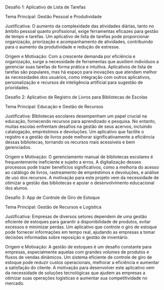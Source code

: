 Desafio 1: Aplicativo de Lista de Tarefas

Tema Principal: Gestão Pessoal e Produtividade

Justificativa:
O aumento da complexidade das atividades diárias, tanto no âmbito pessoal quanto profissional, exige ferramentas eficazes para gestão de tempo e tarefas. Um aplicativo de lista de tarefas pode proporcionar organização, priorização e acompanhamento de atividades, contribuindo para o aumento da produtividade e redução de estresse.

Origem e Motivação:
Com a crescente demanda por eficiência e organização, surge a necessidade de ferramentas que auxiliem indivíduos a gerenciar suas tarefas de forma prática e intuitiva. Aplicativos de lista de tarefas são populares, mas há espaço para inovações que atendam melhor às necessidades dos usuários, como integração com outros aplicativos, personalização e recursos de inteligência artificial para sugestão de prioridades.

 Desafio 2: Aplicativo de Registro de Livros para Bibliotecas de Escolas

Tema Principal: Educação e Gestão de Recursos

Justificativa:
Bibliotecas escolares desempenham um papel crucial na educação, fornecendo recursos para aprendizado e pesquisa. No entanto, muitas escolas enfrentam desafios na gestão de seus acervos, incluindo catalogação, empréstimos e devoluções. Um aplicativo que facilite o registro e a gestão de livros pode melhorar significativamente a eficiência dessas bibliotecas, tornando os recursos mais acessíveis e bem gerenciados.

Origem e Motivação:
O gerenciamento manual de bibliotecas escolares é frequentemente ineficiente e sujeito a erros. A digitalização desses processos pode trazer benefícios significativos, como a melhoria do acesso ao catálogo de livros, rastreamento de empréstimos e devoluções, e análise de uso dos recursos. A motivação para este projeto vem da necessidade de otimizar a gestão das bibliotecas e apoiar o desenvolvimento educacional dos alunos.

 Desafio 3: App de Controle de Giro de Estoque

Tema Principal: Gestão de Recursos e Logística

Justificativa:
Empresas de diversos setores dependem de uma gestão eficiente de estoques para garantir a disponibilidade de produtos, evitar excessos e minimizar perdas. Um aplicativo que controle o giro de estoque pode fornecer informações em tempo real, ajudando as empresas a tomar decisões informadas sobre reposição e gestão de inventário.

Origem e Motivação:
A gestão de estoques é um desafio constante para empresas, especialmente aquelas com grandes volumes de produtos e fluxos de vendas dinâmicos. Um sistema eficiente de controle de giro de estoque pode reduzir custos operacionais, melhorar a eficiência e aumentar a satisfação do cliente. A motivação para desenvolver este aplicativo vem da necessidade de soluções tecnológicas que ajudem as empresas a otimizar suas operações logísticas e aumentar sua competitividade no mercado.

